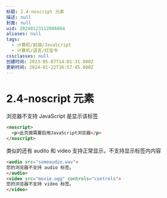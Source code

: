 ```yaml
---
标题: 2.4-noscript 元素
描述: null
封面: null
uid: 20240123112806864
aliases: null
tags:
  - 计算机/前端/JavaScript
  - 计算机/语言/红宝书
cssclasses: null
创建时间: 2023-05-07T14:01:31.000Z
更新时间: 2024-01-22T16:57:45.000Z
---
```


# 2.4-noscript 元素

浏览器不支持 JavaScript 是显示该标签

```html
<noscript>
  <p>此页面需要启用JavaScript浏览器</p>
</noscript>
```

类似的还有 audito 和 video 支持正常显示，不支持显示标签内内容

```html
<audio src="someaudio.wav">
您的浏览器不支持 audio 标签。
</audio>
<video src="movie.ogg" controls="controls">
您的浏览器不支持 video 标签。
</video>
```
